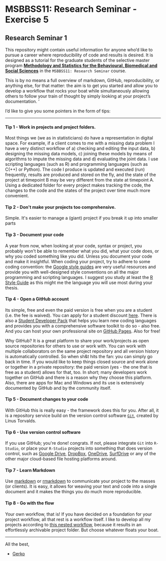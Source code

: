 MSBBSS11: Research Seminar - Exercise 5
===

Research Seminar 1
---
This repository might contain useful information for anyone who’d like to pursue a career where reproducibility of code and results is desired. It is designed as a tutorial for the graduate students of the selective master program [**Methodology and Statistics for the Behavioural, Biomedical and Social Sciences**](http://www.uu.nl/masters/en/methodology-and-statistics-behavioural-biomedical-and-social-sciences) in the `MSBBSS11: Research Seminar` course. 

This is by no means a full overview of markdown, GitHub, reproducibility, or anything else, for that matter: the aim is to get you started and allow you to develop a workflow that rocks your boat while simultaneously allowing others to follow your train of thought by simply looking at your project’s documentation. ‘

I’d like to give you some pointers in the form of tips:

---

#### Tip 1 - Work in projects and project folders. 

Most things we (we as in statisticians) do have a representation in digital space. For example, if a client comes to me with a missing data problem I have a very distinct workflow of a) checking and editing the input data, b) designing the missing data models, c) joining these models by means of algorithms to impute the missing data and d) evaluating the joint data. I use scripting languages (such as R) and programming languages (such as C(++) or Python). The code I produce is updated and executed (run) frequently, results are produced and stored on the fly, and the state of the project at timepoint B may be very different from the state at timepoint A. Using a dedicated folder for every project makes tracking the code, the changes to the code and the states of the project over time much more convenient. 

#### Tip 2 - Don't make your projects too comprehensive. 
Simple. It's easier to manage a (giant) project if you break it up into smaller parts

#### Tip 3 - Document your code
A year from now, when looking at your code, syntax or project, you probably won't be able to remember what you did, what your code does, or why you coded something like you did. Unless you document your code and make it insightful. When coding your project, try to adhere to some coding convention: the [Google style guides](https://github.com/google/styleguide) are very useful resources and provide you with well-designed style conventions on all the major programming and scripting languages. I suggest you study at least the [R Style Guide](https://google.github.io/styleguide/Rguide.xml) as this might me the language you will use most during your thesis.

#### Tip 4 - Open a GitHub account
Its simple, free and even the paid version is free when you are a student (i.e. the fee is waived). You can apply for a student discount [here](https://education.github.com/discount_requests/new). There is also a [Student Developer Pack](https://education.github.com/pack) that helps you learn new coding languages and provides you with a comprehensive software toolkit to do so - also free. And you can host your own professional site on [GitHub Pages](https://pages.github.com). Also for free!

Why GitHub? It is a great platform to share your work/projects as open source repositories for others to use or work with. You can work with multiple collaborators on the same project repository and all version history is automatically controlled. So when sh&t hits the fan: you can simply go back in time. If you would like to keep things closed source and work alone or together in a private repository: the paid version (yes - the one that is free as a student) allows for that, too. In short; many developers work together on GitHub and there is a reason why they choose this platform. Also, there are apps for Mac and Windows and its use is extensively documented by GitHub and by the community itself. 

#### Tip 5 - Document changes to your code
With GitHub this is really easy - the framework does this for you. After all, it is a repository service build on the version control software [`Git`](https://git-scm.com), created by Linus Torvalds.

#### Tip 6 - Use version control software
If you use GitHub; you're done! congrats. If not, please integrate `Git` into `R-Studio`, or place your `R-Studio` projects into something that does version control, such as [Google Drive](https://www.google.com/drive/), [DropBox](https://www.dropbox.com/), [OneDrive](https://onedrive.live.com), [SurfDrive](https://www.surfdrive.nl/en) or any of the other major cloud-based file hosting platforms around.

#### Tip 7 - Learn Markdown
Use [markdown](http://daringfireball.net/projects/markdown/) or [rmarkdown](http://rmarkdown.rstudio.com) to communicate your project to the masses (or clients). It is easy, it allows for weaving your text and code into a single document and it makes the things you do much more reproducible. 

#### Tip 8 - Go with the flow
Your own workflow, that is! If you have decided on a foundation for your project workflow, all that rest is a workflow itself. I like to develop all my projects according to [this nested workflow](https://github.com/gerkovink/Pooling_MI), because it results in an effortlessly archivable project folder. But choose whatever floats your boat. 

---

All the best, 

- [Gerko](https://www.gerkovink.com)



